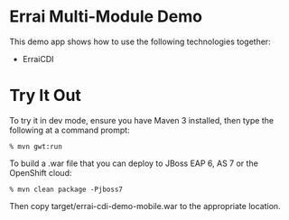 Errai Multi-Module Demo
=======================

This demo app shows how to use the following technologies together:

 * ErraiCDI

Try It Out
==========

To try it in dev mode, ensure you have Maven 3 installed, then type the following at a command prompt:

    % mvn gwt:run

To build a .war file that you can deploy to JBoss EAP 6, AS 7 or the OpenShift cloud:

    % mvn clean package -Pjboss7

Then copy target/errai-cdi-demo-mobile.war to the appropriate location.

